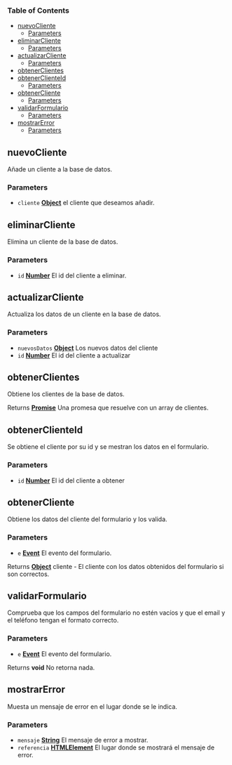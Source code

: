 <!-- Generated by documentation.js. Update this documentation by updating the source code. -->

### Table of Contents

*   [nuevoCliente][1]
    *   [Parameters][2]
*   [eliminarCliente][3]
    *   [Parameters][4]
*   [actualizarCliente][5]
    *   [Parameters][6]
*   [obtenerClientes][7]
*   [obtenerClienteId][8]
    *   [Parameters][9]
*   [obtenerCliente][10]
    *   [Parameters][11]
*   [validarFormulario][12]
    *   [Parameters][13]
*   [mostrarError][14]
    *   [Parameters][15]

## nuevoCliente

Añade un cliente a la base de datos.

### Parameters

*   `cliente` **[Object][16]** el cliente que deseamos añadir.

## eliminarCliente

Elimina un cliente de la base de datos.

### Parameters

*   `id` **[Number][17]** El id del cliente a eliminar.

## actualizarCliente

Actualiza los datos de un cliente en la base de datos.

### Parameters

*   `nuevosDatos` **[Object][16]** Los nuevos datos del cliente
*   `id` **[Number][17]** El id del cliente a actualizar

## obtenerClientes

Obtiene los clientes de la base de datos.

Returns **[Promise][18]** Una promesa que resuelve con un array de clientes.

## obtenerClienteId

Se obtiene el cliente por su id y se mestran los datos en el formulario.

### Parameters

*   `id` **[Number][17]** El id del cliente a obtener

## obtenerCliente

Obtiene los datos del cliente del formulario y los valida.

### Parameters

*   `e` **[Event][19]** El evento del formulario.

Returns **[Object][16]** cliente - El cliente con los datos obtenidos del formulario si son correctos.

## validarFormulario

Comprueba que los campos del formulario no estén vacíos y que el email y el teléfono tengan el formato correcto.

### Parameters

*   `e` **[Event][19]** El evento del formulario.

Returns **void** No retorna nada.

## mostrarError

Muesta un mensaje de error en el lugar donde se le indica.

### Parameters

*   `mensaje` **[String][20]** El mensaje de error a mostrar.
*   `referencia` **[HTMLElement][21]** El lugar donde se mostrará el mensaje de error.

[1]: #nuevocliente

[2]: #parameters

[3]: #eliminarcliente

[4]: #parameters-1

[5]: #actualizarcliente

[6]: #parameters-2

[7]: #obtenerclientes

[8]: #obtenerclienteid

[9]: #parameters-3

[10]: #obtenercliente

[11]: #parameters-4

[12]: #validarformulario

[13]: #parameters-5

[14]: #mostrarerror

[15]: #parameters-6

[16]: https://developer.mozilla.org/docs/Web/JavaScript/Reference/Global_Objects/Object

[17]: https://developer.mozilla.org/docs/Web/JavaScript/Reference/Global_Objects/Number

[18]: https://developer.mozilla.org/docs/Web/JavaScript/Reference/Global_Objects/Promise

[19]: https://developer.mozilla.org/docs/Web/API/Event

[20]: https://developer.mozilla.org/docs/Web/JavaScript/Reference/Global_Objects/String

[21]: https://developer.mozilla.org/docs/Web/HTML/Element
